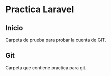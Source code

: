 # Practica Laravel

## Inicio

Carpeta de prueba para probar la cuenta de GIT.

## Git

Carpeta que contiene practica para git.
